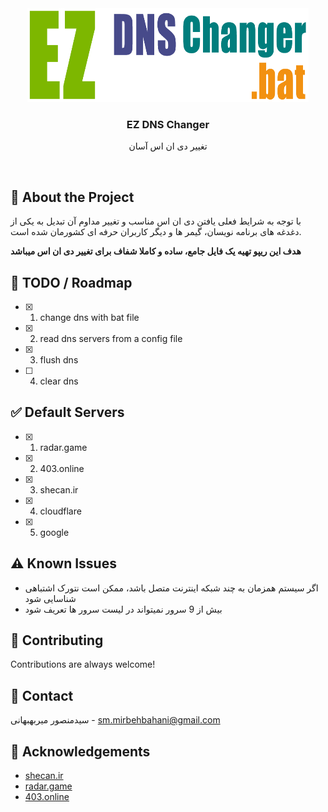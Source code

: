 <div align="center">
<img src="ez-dns-changer.png" alt="logo" width="450" height="150" />
  <h3>EZ DNS Changer</h3>
  <p>تغییر دی ان اس آسان</p>
</div>

<br />

<!-- About the Project -->

## :star2: About the Project

با توجه به شرایط فعلی یافتن دی ان اس مناسب و تغییر مداوم آن تبدیل به یکی از دغدغه های برنامه نویسان، گیمر ها و دیگر کاربران حرفه ای کشورمان شده است.

**هدف این ریپو تهیه یک فایل جامع، ساده و کاملا شفاف برای تغییر دی ان اس میباشد**

<!-- Roadmap -->

## :compass: TODO / Roadmap

* [x] 1. change dns with bat file
* [x] 2. read dns servers from a config file
* [x] 3. flush dns
* [ ] 4. clear dns


<!-- Default Servers -->

## :white_check_mark: Default Servers

* [x] 1. radar.game
* [x] 2. 403.online
* [x] 3. shecan.ir
* [x] 4. cloudflare
* [x] 5. google


<!-- Known Issues -->

## :warning: Known Issues

* اگر سیستم همزمان به چند شبکه اینترنت متصل باشد، ممکن است نتورک اشتباهی شناسایی شود
* بیش از 9 سرور نمیتواند در لیست سرور ها تعریف شود

<!-- Contributing -->

## :wave: Contributing

Contributions are always welcome!

<!-- Contact -->

## :handshake: Contact

سیدمنصور میربهبهانی - sm.mirbehbahani@gmail.com

<!-- Acknowledgments -->

## :gem: Acknowledgements
- [shecan.ir](https://shecan.ir/)
- [radar.game](https://radar.game/)
- [403.online](https://403.online/)
